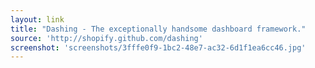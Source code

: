 ```yaml
---
layout: link
title: "Dashing - The exceptionally handsome dashboard framework."
source: 'http://shopify.github.com/dashing'
screenshot: 'screenshots/3fffe0f9-1bc2-48e7-ac32-6d1f1ea6cc46.jpg'
---
```


